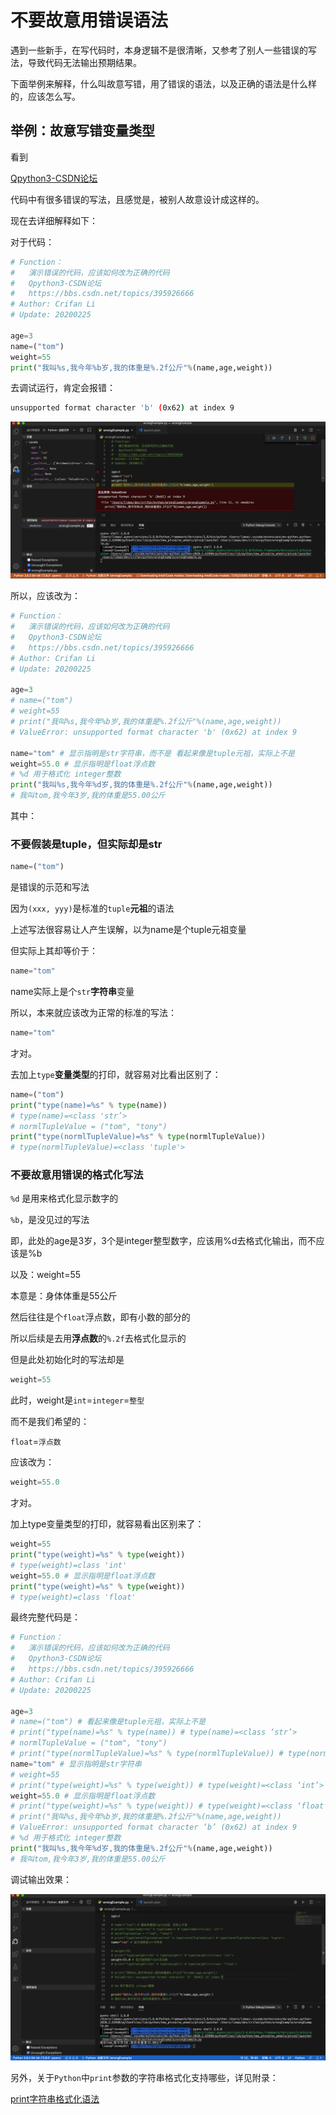 # 不要故意用错误语法

遇到一些新手，在写代码时，本身逻辑不是很清晰，又参考了别人一些错误的写法，导致代码无法输出预期结果。

下面举例来解释，什么叫故意写错，用了错误的语法，以及正确的语法是什么样的，应该怎么写。

## 举例：故意写错变量类型

看到

[Qpython3-CSDN论坛](https://bbs.csdn.net/topics/395926666)

代码中有很多错误的写法，且感觉是，被别人故意设计成这样的。

现在去详细解释如下：

对于代码：

```python
# Function：
#   演示错误的代码，应该如何改为正确的代码
#   Qpython3-CSDN论坛
#   https://bbs.csdn.net/topics/395926666
# Author: Crifan Li
# Update: 20200225

age=3
name=("tom")
weight=55
print("我叫%s,我今年%b岁,我的体重是%.2f公斤"%(name,age,weight))
```

去调试运行，肯定会报错：

```bash
unsupported format character 'b' (0x62) at index 9
```

![unsupported_format_char_b](../assets/img/unsupported_format_char_b.png)

所以，应该改为：

```python
# Function：
#   演示错误的代码，应该如何改为正确的代码
#   Qpython3-CSDN论坛
#   https://bbs.csdn.net/topics/395926666
# Author: Crifan Li
# Update: 20200225

age=3
# name=("tom")
# weight=55
# print("我叫%s,我今年%b岁,我的体重是%.2f公斤"%(name,age,weight))
# ValueError: unsupported format character 'b' (0x62) at index 9

name="tom" # 显示指明是str字符串，而不是 看起来像是tuple元祖，实际上不是
weight=55.0 # 显示指明是float浮点数
# %d 用于格式化 integer整数
print("我叫%s,我今年%d岁,我的体重是%.2f公斤"%(name,age,weight))
# 我叫tom,我今年3岁,我的体重是55.00公斤
```

其中：

### 不要假装是tuple，但实际却是str

```python
name=("tom")
```

是错误的示范和写法

因为`(xxx, yyy)`是标准的`tuple`**元祖**的语法

上述写法很容易让人产生误解，以为name是个tuple元祖变量

但实际上其却等价于：

```python
name="tom"
```

name实际上是个`str`**字符串**变量

所以，本来就应该改为正常的标准的写法：

```python
name="tom"
```

才对。

去加上`type`**变量类型**的打印，就容易对比看出区别了：

```python
name=("tom")
print("type(name)=%s" % type(name))
# type(name)=<class 'str’>
# normlTupleValue = ("tom", "tony")
print("type(normlTupleValue)=%s" % type(normlTupleValue)) 
# type(normlTupleValue)=<class 'tuple'>
```

### 不要故意用错误的格式化写法

`%d` 是用来格式化显示数字的

`%b`，是没见过的写法

即，此处的age是3岁，3个是integer整型数字，应该用%d去格式化输出，而不应该是%b

以及：weight=55

本意是：身体体重是55公斤

然后往往是个`float`浮点数，即有小数的部分的

所以后续是去用**浮点数**的`%.2f`去格式化显示的

但是此处初始化时的写法却是

```python
weight=55
```

此时，weight是`int`=`integer`=`整型`

而不是我们希望的：

`float`=`浮点数`

应该改为：

```python
weight=55.0
```

才对。

加上type变量类型的打印，就容易看出区别来了：

```python
weight=55
print("type(weight)=%s" % type(weight))
# type(weight)=class 'int'
weight=55.0 # 显示指明是float浮点数
print("type(weight)=%s" % type(weight))
# type(weight)=class 'float'
```

最终完整代码是：

```python
# Function：
#   演示错误的代码，应该如何改为正确的代码
#   Qpython3-CSDN论坛
#   https://bbs.csdn.net/topics/395926666
# Author: Crifan Li
# Update: 20200225

age=3
# name=("tom") # 看起来像是tuple元祖，实际上不是
# print("type(name)=%s" % type(name)) # type(name)=<class ‘str’>
# normlTupleValue = ("tom", "tony")
# print("type(normlTupleValue)=%s" % type(normlTupleValue)) # type(normlTupleValue)=<class ‘tuple’>
name="tom" # 显示指明是str字符串
# weight=55
# print("type(weight)=%s" % type(weight)) # type(weight)=<class ‘int’>
weight=55.0 # 显示指明是float浮点数
# print("type(weight)=%s" % type(weight)) # type(weight)=<class ‘float’>
# print("我叫%s,我今年%b岁,我的体重是%.2f公斤"%(name,age,weight))
# ValueError: unsupported format character ‘b’ (0x62) at index 9
# %d 用于格式化 integer整数
print("我叫%s,我今年%d岁,我的体重是%.2f公斤"%(name,age,weight))
# 我叫tom,我今年3岁,我的体重是55.00公斤
```

调试输出效果：

![correct_syntaxt_debug_output](../assets/img/correct_syntaxt_debug_output.png)

另外，关于`Python`中`print`参数的字符串格式化支持哪些，详见附录：

[print字符串格式化语法](https://book.crifan.com/books/python_newbie_mistakes_questions/website/appendix/print_str_format_syntax.html)
